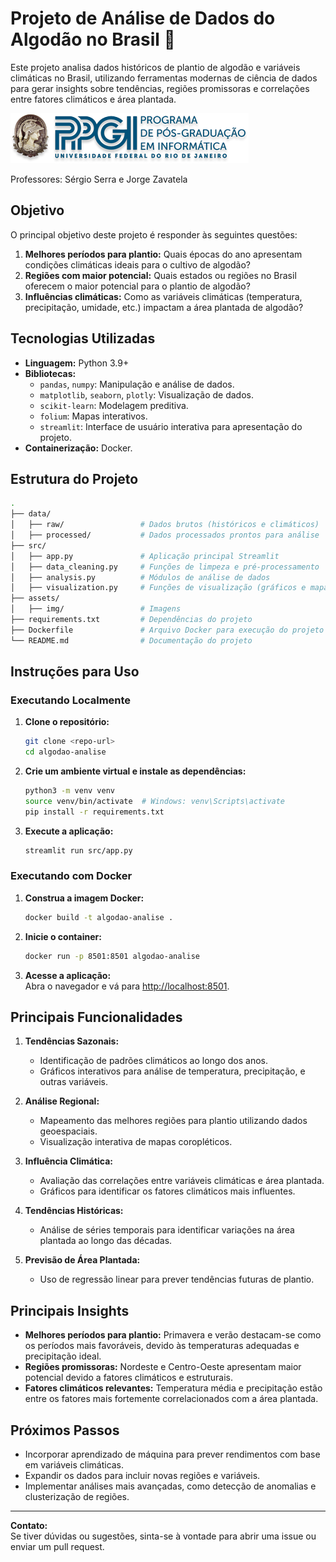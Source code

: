 # Projeto de Análise de Dados do Algodão no Brasil 🌾

Este projeto analisa dados históricos de plantio de algodão e variáveis climáticas no Brasil, utilizando ferramentas modernas de ciência de dados para gerar insights sobre tendências, regiões promissoras e correlações entre fatores climáticos e área plantada.

![PPGI logo](assets/img/PPGI.png "PPGI logo")

Professores: Sérgio Serra e Jorge Zavatela

## **Objetivo**

O principal objetivo deste projeto é responder às seguintes questões:

1. **Melhores períodos para plantio:** Quais épocas do ano apresentam condições climáticas ideais para o cultivo de algodão?
2. **Regiões com maior potencial:** Quais estados ou regiões no Brasil oferecem o maior potencial para o plantio de algodão?
3. **Influências climáticas:** Como as variáveis climáticas (temperatura, precipitação, umidade, etc.) impactam a área plantada de algodão?

## **Tecnologias Utilizadas**

- **Linguagem:** Python 3.9+
- **Bibliotecas:**
  - `pandas`, `numpy`: Manipulação e análise de dados.
  - `matplotlib`, `seaborn`, `plotly`: Visualização de dados.
  - `scikit-learn`: Modelagem preditiva.
  - `folium`: Mapas interativos.
  - `streamlit`: Interface de usuário interativa para apresentação do projeto.
- **Containerização:** Docker.

## **Estrutura do Projeto**

``` bash
.
├── data/
│   ├── raw/                 # Dados brutos (históricos e climáticos)
│   ├── processed/           # Dados processados prontos para análise
├── src/
│   ├── app.py               # Aplicação principal Streamlit
│   ├── data_cleaning.py     # Funções de limpeza e pré-processamento
│   ├── analysis.py          # Módulos de análise de dados
│   ├── visualization.py     # Funções de visualização (gráficos e mapas)
├── assets/
│   ├── img/                 # Imagens
├── requirements.txt         # Dependências do projeto
├── Dockerfile               # Arquivo Docker para execução do projeto
└── README.md                # Documentação do projeto
```

## **Instruções para Uso**

### **Executando Localmente**

1. **Clone o repositório:**

   ```bash
   git clone <repo-url>
   cd algodao-analise
   ```

2. **Crie um ambiente virtual e instale as dependências:**

   ```bash
   python3 -m venv venv
   source venv/bin/activate  # Windows: venv\Scripts\activate
   pip install -r requirements.txt
   ```

3. **Execute a aplicação:**

   ```bash
   streamlit run src/app.py
   ```

### **Executando com Docker**

1. **Construa a imagem Docker:**

   ```bash
   docker build -t algodao-analise .
   ```

2. **Inicie o container:**

   ```bash
   docker run -p 8501:8501 algodao-analise
   ```

3. **Acesse a aplicação:**  
   Abra o navegador e vá para [http://localhost:8501](http://localhost:8501).

## **Principais Funcionalidades**

1. **Tendências Sazonais:**
   - Identificação de padrões climáticos ao longo dos anos.
   - Gráficos interativos para análise de temperatura, precipitação, e outras variáveis.

2. **Análise Regional:**
   - Mapeamento das melhores regiões para plantio utilizando dados geoespaciais.
   - Visualização interativa de mapas coropléticos.

3. **Influência Climática:**
   - Avaliação das correlações entre variáveis climáticas e área plantada.
   - Gráficos para identificar os fatores climáticos mais influentes.

4. **Tendências Históricas:**
   - Análise de séries temporais para identificar variações na área plantada ao longo das décadas.

5. **Previsão de Área Plantada:**
   - Uso de regressão linear para prever tendências futuras de plantio.

## **Principais Insights**

- **Melhores períodos para plantio:** Primavera e verão destacam-se como os períodos mais favoráveis, devido às temperaturas adequadas e precipitação ideal.
- **Regiões promissoras:** Nordeste e Centro-Oeste apresentam maior potencial devido a fatores climáticos e estruturais.
- **Fatores climáticos relevantes:** Temperatura média e precipitação estão entre os fatores mais fortemente correlacionados com a área plantada.

## **Próximos Passos**

- Incorporar aprendizado de máquina para prever rendimentos com base em variáveis climáticas.
- Expandir os dados para incluir novas regiões e variáveis.
- Implementar análises mais avançadas, como detecção de anomalias e clusterização de regiões.

---

**Contato:**  
Se tiver dúvidas ou sugestões, sinta-se à vontade para abrir uma issue ou enviar um pull request.
